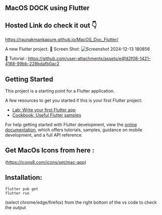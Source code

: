 ## MacOS DOCK using Flutter

## Hosted Link do check it out 👇
https://raunakmankapure.github.io/MacOS_Doc_Flutter/

A new Flutter project.
🔴 Screen Shot:
![Screenshot 2024-12-13 180856](https://github.com/user-attachments/assets/1dc66d76-ca2e-453a-95de-789906863b0d)

🔴 Tutorial :
https://github.com/user-attachments/assets/e4fd2f08-1421-4188-99bb-228bdafb0ac2

## Getting Started

This project is a starting point for a Flutter application.

A few resources to get you started if this is your first Flutter project:

- [Lab: Write your first Flutter app](https://docs.flutter.dev/get-started/codelab)
- [Cookbook: Useful Flutter samples](https://docs.flutter.dev/cookbook)

For help getting started with Flutter development, view the
[online documentation](https://docs.flutter.dev/), which offers tutorials,
samples, guidance on mobile development, and a full API reference.

## Get MacOs Icons from here :
(https://icons8.com/icons/set/mac-app)

## Installation:
``````
flutter pub get
flutter run
``````
(select chrome/edge/firefox) from the right bottom of the vs code to check the output
